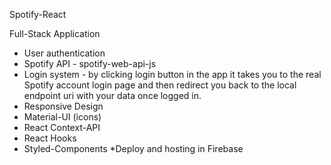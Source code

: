 Spotify-React 

Full-Stack Application

* User authentication
* Spotify API - spotify-web-api-js
* Login system - by clicking login button in the app it takes you to the real Spotify account login page and then redirect you back to the local endpoint uri with your data once     logged in. 
* Responsive Design
* Material-UI (icons)
* React Context-API
* React Hooks
* Styled-Components
*Deploy and hosting in Firebase 
